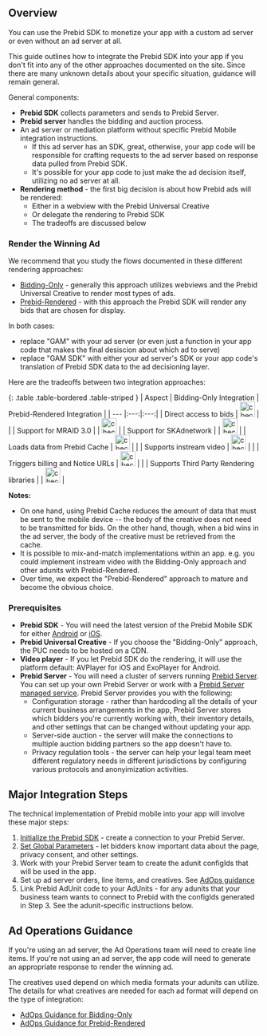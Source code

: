## Overview

You can use the Prebid SDK to monetize your app with a custom ad server or even without an ad server at all. 

This guide outlines how to integrate the Prebid SDK into your app if you don't fit into any of the other approaches documented on the site. Since there are
many unknown details about your specific situation, guidance will
remain general.

General components:

- **Prebid SDK** collects parameters and sends to Prebid Server.
- **Prebid server** handles the bidding and auction process.
- An ad server or mediation platform without specific Prebid Mobile integration instructions.
    - If this ad server has an SDK, great, otherwise, your app code will be responsible for crafting requests to the ad server based on response data pulled from Prebid SDK.
    - It's possible for your app code to just make the ad decision itself, utilizing no ad server at all.
- **Rendering method** - the first big decision is about how Prebid ads will be rendered:
    - Either in a webview with the Prebid Universal Creative
    - Or delegate the rendering to Prebid SDK
    - The tradeoffs are discussed below

### Render the Winning Ad

We recommend that you study the flows documented in these different rendering approaches:

- [Bidding-Only](/prebid-mobile/pbm-api/{{include.platform}}/{{include.platform}}-sdk-integration-gam-original-api.html#how-it-works) - generally this approach utilizes webviews and the Prebid Universal Creative to render most types of ads.
- [Prebid-Rendered](/prebid-mobile/modules/rendering/{{include.platform}}-sdk-integration-gam.html) - with this approach the Prebid SDK will render any bids that are chosen for display.

In both cases:

- replace "GAM" with your ad server (or even just a function in your app code that makes the final desiscion about which ad to serve)
- replace "GAM SDK" with either your ad server's SDK or your app code's translation of Prebid SDK data to the ad decisioning layer.

Here are the tradeoffs between two integration approaches:

{: .table .table-bordered .table-striped }
| Aspect | Bidding-Only Integration | Prebid-Rendered Integration |
| --- |:---:|:---:|
| Direct access to bids | <img alt="check" src="/assets/images/icons/icon-check-green.png" width="30"> | |
| Support for MRAID 3.0 | | <img alt="check" src="/assets/images/icons/icon-check-green.png" width="30"> |
| Support for SKAdnetwork | | <img alt="check" src="/assets/images/icons/icon-check-green.png" width="30"> |
| Loads data from Prebid Cache | <img alt="check" src="/assets/images/icons/icon-check-green.png" width="30"> | |
| Supports instream video | <img alt="check" src="/assets/images/icons/icon-check-green.png" width="30"> | |
| Triggers billing and Notice URLs | <img alt="check" src="/assets/images/icons/icon-check-green.png" width="30"> | |
| Supports Third Party Rendering libraries | | <img alt="check" src="/assets/images/icons/icon-check-green.png" width="30"> |

**Notes:**

- On one hand, using Prebid Cache reduces the amount of data that must be sent to the mobile device -- the body of the creative does not need to be transmitted for bids. On the other hand, though, when a bid wins in the ad server, the body of the creative must be retrieved from the cache.
- It is possible to mix-and-match implementations within an app. e.g. you could implement instream video with the Bidding-Only approach and other adunits with Prebid-Rendered.
- Over time, we expect the "Prebid-Rendered" approach to mature and become the obvious choice.

### Prerequisites

- **Prebid SDK** - You will need the latest version of the Prebid Mobile SDK for either [Android](/prebid-mobile/pbm-api/android/code-integration-android.html) or [iOS](/prebid-mobile/pbm-api/ios/code-integration-ios.html).
- **Prebid Universal Creative** - If you choose the "Bidding-Only" approach, the PUC needs to be hosted on a CDN.
- **Video player** - If you let Prebid SDK do the rendering, it will use the platform default: AVPlayer for iOS and ExoPlayer for Android.
- **Prebid Server** - You will need a cluster of servers running [Prebid Server](/prebid-server/use-cases/pbs-sdk.html). You can set up your own Prebid Server or work with a [Prebid Server managed service](https://prebid.org/managed-services/). Prebid Server provides you with the following:
  - Configuration storage - rather than hardcoding all the details of your current business arrangements in the app, Prebid Server stores which bidders you're currently working with, their inventory details, and other settings that can be changed without updating your app.
  - Server-side auction - the server will make the connections to multiple auction bidding partners so the app doesn't have to.
  - Privacy regulation tools - the server can help your legal team meet different regulatory needs in different jurisdictions by configuring various protocols and anonyimization activities.

## Major Integration Steps

The technical implementation of Prebid mobile into your app will involve these major steps:

1. [Initialize the Prebid SDK](/prebid-mobile/pbm-api/{{include.platform}}/code-integration-{{include.platform}}.html) - create a connection to your Prebid Server.
2. [Set Global Parameters](/prebid-mobile/pbm-api/{{include.platform}}/pbm-targeting-{{include.platform}}.html) - let bidders know important data about the page, privacy consent, and other settings.
3. Work with your Prebid Server team to create the adunit configIds that will be used in the app.
4. Set up ad server orders, line items, and creatives. See [AdOps guidance](#ad-operations-guidance)
5. Link Prebid AdUnit code to your AdUnits - for any adunits that your business team wants to connect to Prebid with the configIds generated in Step 3. See the adunit-specific instructions below.

## Ad Operations Guidance

If you're using an ad server, the Ad Operations team will need to create line items. If you're not using an ad server, the app code will need to generate an appropriate response to render the winning ad.

The creatives used depend on which media formats your adunits can utilize. The details for what creatives are needed for each ad format will depend on the type of integration:

- [AdOps Guidance for Bidding-Only](/prebid-mobile/pbm-api/{{include.platform}}/{{include.platform}}-sdk-integration-gam-original-api.html#ad-operations-guidance)
- [AdOps Guidance for Prebid-Rendered](/prebid-mobile/modules/rendering/{{include.platform}}-sdk-integration-gam.html#ad-operations-guidance)
